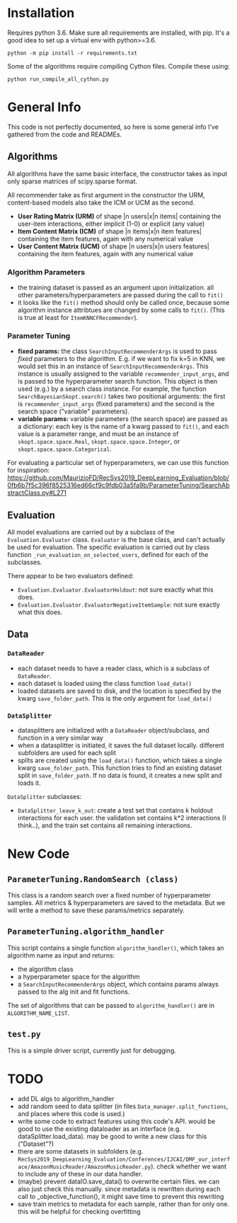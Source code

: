 # Installation

Requires python 3.6. Make sure all requirements are installed, with pip. It's a good idea to set up a virtual env with python>=3.6.

```
python -m pip install -r requirements.txt
```

Some of the algorithms require compiling Cython files. Compile these using:

```
python run_compile_all_cython.py
```

# General Info

This code is not perfectly documented, so here is some general info I've gathered from the code and READMEs.

## Algorithms

All algorithms have the same basic interface, the constructor takes as input only sparse matrices of scipy.sparse format.

All recommender take as first argument in the constructor the URM, content-based models also take the ICM or UCM as the second.
- **User Rating Matrix (URM)** of shape |n users|x|n items| containing the user-item interactions, either implicit (1-0) or explicit (any value)
- **Item Content Matrix (ICM)** of shape |n items|x|n item features| containing the item features, again with any numerical value
- **User Content Matrix (UCM)** of shape |n users|x|n users features| containing the item features, again with any numerical value

### Algorithm Parameters

- the training dataset is passed as an argument upon initialization. all other parameters/hyperparameters are passed during the call to `fit()`
- it looks like the `fit()` method should only be called once, because some algorithm instance attribtues are changed by some calls to `fit()`. (This is true at least for `ItemKNNCFRecommender`). 

### Parameter Tuning

- **fixed params:** the class `SearchInputRecommenderArgs` is used to pass *fixed* parameters to the algorithm. E.g. if we want to fix k=5 in KNN, we would set this in an instance of `SearchInputRecommenderArgs`. This instance is usually assigned to the variable `recommender_input_args`, and is passed to the hyperparameter search function. This object is then used (e.g.) by a search class instance. For example, the function `SearchBayesianSkopt.search()` takes two positional arguments: the first is `recommender_input_args` (fixed parameters) and the second is the search space ("variable" parameters). 
- **variable params:** variable parameters (the search space) are passed as a dictionary: each key is the name of a kwarg passed to `fit()`, and each value is a parameter range, and must be an instance of `skopt.space.space.Real`, `skopt.space.space.Integer`, or `skopt.space.space.Categorical`.

For evaluating a particular set of hyperparameters, we can use this function for inspiration:
https://github.com/MaurizioFD/RecSys2019_DeepLearning_Evaluation/blob/0fb6b7f5c396f8525316ed66cf9c9fdb03a5fa9b/ParameterTuning/SearchAbstractClass.py#L271

## Evaluation

All model evaluations are carried out by a subclass of the `Evaluation.Evaluator` class. `Evaluator` is the base class, and can't actually be used for evaluation. The specific evaluation is carried out by class function `_run_evaluation_on_selected_users`, defined for each of the subclasses.

There appear to be two evaluators defined:
- `Evaluation.Evaluator.EvaluatorHoldout`: not sure exactly what this does.
- `Evaluation.Evaluator.EvaluatorNegativeItemSample`: not sure exactly what this does. 
## Data

### `DataReader`
- each dataset needs to have a reader class, which is a subclass of `DataReader`. 
- each dataset is loaded using the class function `load_data()`
- loaded datasets are saved to disk, and the location is specified by the kwarg `save_folder_path`. This is the only argument for `load_data()`

### `DataSplitter`
- datasplitters are initialized with a `DataReader` object/subclass, and function in a very similar way
- when a datasplitter is initiated, it saves the full dataset locally. different subfolders are used for each split
- splits are created using the `load_data()` function, which takes a single kwarg `save_folder_path`. This function tries to find an existing dataset split in `save_folder_path`. If no data is found, it creates a new split and loads it.

`DataSplitter` subclasses:
- `DataSplitter_leave_k_out`: create a test set that contains k holdout interactions for each user. the validation set contains k*2 interactions (I think..), and the train set contains all remaining interactions.

# New Code

## `ParameterTuning.RandomSearch (class)`

This class is a random search over a fixed number of hyperparameter samples. All metrics & hyperparameters are saved to the metadata. But we will write a method to save these params/metrics separately.

## `ParameterTuning.algorithm_handler`

This script contains a single function `algorithm_handler()`, which takes an algorithm name as input and returns:
- the algorithm class
- a hyperparameter space for the algorithm
- a `SearchInputRecommenderArgs` object, which contains params always passed to the alg init and fit functions.

The set of algorithms that can be passed to `algorithm_handler()` are in `ALGORITHM_NAME_LIST`.

## `test.py`

This is a simple driver script, currently just for debugging.

# TODO

- add DL algs to algorithm_handler
- add random seed to data splitter (in files `Data_manager.split_functions`, and places where this code is used.)
- write some code to extract features using this code's API. would be good to use the existing dataloader as an interface (e.g. dataSplitter.load_data). may be good to write a new class for this ("Dataset"?)
- there are some datasets in subfolders (e.g. `RecSys2019_DeepLearning_Evaluation/Conferences/IJCAI/DMF_our_interface/AmazonMusicReader/AmazonMusicReader.py`). check whether we want to include any of these in our data handler.
- (maybe) prevent dataIO.save_data() to overwrite certain files. we can also just check this manually. since metadata is rewritten during each call to _objective_function(), it might save time to prevent this rewriting
- save train metrics to metadata for each sample, rather than for only one. this will be helpful for checking overfitting 